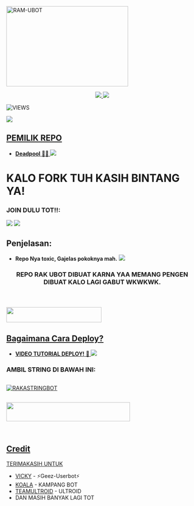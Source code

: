 <a href="//https://t.me/ImthelastkinggMs?r=nametag"><img src="https://telegra.ph/file/12a6419510572a35b7929.jpg" width="320" height="211" alt="  RAM-UBOT" /></a>

<p align="center">
  <a href="https://github.com/ramadhani892/RAM-UBOT/fork">
    <img src="https://img.shields.io/github/forks/rakafqiansyah/RAK-UBOT?label=Fork&style=social">
    
  </a>
  <a href="https://github.com/rakafqiansyah/RAK-UBOT">
    <img src="https://img.shields.io/github/stars/rakafqiansyah/RAK-UBOT?style=social">
  </a>
</p>  

![VIEWS](https://komarev.com/ghpvc/?username=ImthelastkinggMs)

<a href="https://t.me/ImthelastkinggMs"><img src="https://img.shields.io/badge/KODE%20PENILAIAN-A+-blue.svg?style=for-the-badge&logo=Factor.">

## PEMILIK REPO
* **Deadpool** 🏴‍☠️
[<img src="https://media.giphy.com/media/o97Wl6qaoJytXcppUj/giphy.gif">](https://t.me/Imthelastkinggms)

  
  
  
  
# KALO FORK TUH KASIH BINTANG YA!


### JOIN DULU TOT!!:

<a href="https://t.me/Raxsstory"><img src="https://img.shields.io/badge/Channel%20RAM%20UBOT-red.svg?style=for-the-badge&logo=Telegram"></a>
<a href="https://t.me/Mimik_susu1"><img src="https://img.shields.io/badge/Join-TEMAN%20RANDOM-purple.svg?style=for-the-badge&logo=Telegram"></a>

## Penjelasan:
* **Repo Nya toxic, Gajelas pokoknya mah.** 
[<img src="https://telegra.ph/file/be5a4a2cb6aac37ca7945.jpg">](https://t.me/ootspambott)


<h3 align="center">REPO RAK UBOT DIBUAT KARNA YAA MEMANG PENGEN DIBUAT KALO LAGI GABUT WKWKWK.</h3>
<p align="center">&nbsp;</p>

### <a href="https://t.me/Mimik_susu1"><img src="https://img.shields.io/badge/GROUP%20SPAM%20RAM%20UBOT-blue?style=flat&logo=Telegram" width="250" height="40.100" />


## Bagaimana Cara Deploy?


* **VIDEO TUTORIAL DEPLOY!** 🔧
[<img src="https://media.giphy.com/media/XD4BoRtenzE1eTIHzZ/giphy.gif">](https://t.me/UserbotChannel/36)

### AMBIL STRING DI BAWAH INI:

##
[![RAKASTRINGBOT](https://replit.com/badge/github/@rakafiqiansyah/RAK-UBOT)](https://replit.com/@RakaFiqiansyah/RAKASTRINGBOT#main.py)
##
<a href="https://heroku.com/deploy?template=https://github.com/ramadhani892/RAM-UBOT.git"><img src="https://img.shields.io/badge/DEPLOY%20RAM%20UBOT%20DI%20HEROKU-red?style=flat&logo=Heroku" width="325" height="50.100" />

<br>
</p>

## Credit
TERIMAKASIH UNTUK

*   [VICKY](https://t.me/vckyouubitch) - ⚡Geez-Userbot⚡
*   [KOALA](https://t.me/manusiarakitann) - KAMPANG BOT
*   [TEAMULTROID](https://github.com/TeamUltroid) - ULTROID
*    DAN MASIH BANYAK LAGI TOT
